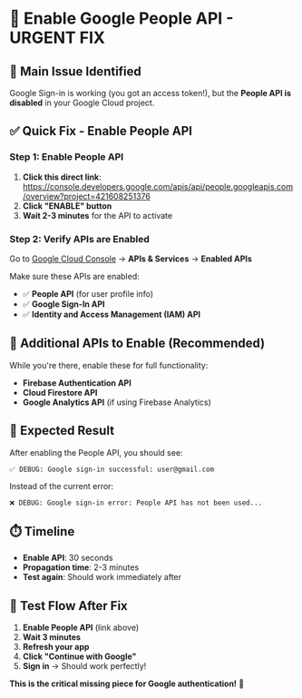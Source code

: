 # 🚨 Enable Google People API - URGENT FIX

## 🎯 **Main Issue Identified**

Google Sign-in is working (you got an access token!), but the **People API is disabled** in your Google Cloud project.

## ✅ **Quick Fix - Enable People API**

### **Step 1: Enable People API**
1. **Click this direct link**: https://console.developers.google.com/apis/api/people.googleapis.com/overview?project=421608251376
2. **Click "ENABLE" button**
3. **Wait 2-3 minutes** for the API to activate

### **Step 2: Verify APIs are Enabled**
Go to [Google Cloud Console](https://console.cloud.google.com) → **APIs & Services** → **Enabled APIs**

Make sure these APIs are enabled:
- ✅ **People API** (for user profile info)
- ✅ **Google Sign-In API** 
- ✅ **Identity and Access Management (IAM) API**

## 🔧 **Additional APIs to Enable (Recommended)**

While you're there, enable these for full functionality:
- **Firebase Authentication API**
- **Cloud Firestore API** 
- **Google Analytics API** (if using Firebase Analytics)

## 🎉 **Expected Result**

After enabling the People API, you should see:
```
✅ DEBUG: Google sign-in successful: user@gmail.com
```

Instead of the current error:
```
❌ DEBUG: Google sign-in error: People API has not been used...
```

## ⏱️ **Timeline**
- **Enable API**: 30 seconds
- **Propagation time**: 2-3 minutes
- **Test again**: Should work immediately after

## 🚀 **Test Flow After Fix**

1. **Enable People API** (link above)
2. **Wait 3 minutes**
3. **Refresh your app**
4. **Click "Continue with Google"** 
5. **Sign in** → Should work perfectly!

**This is the critical missing piece for Google authentication!** 🔑 